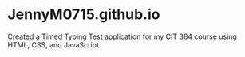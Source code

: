 # JennyM0715.github.io
Created a Timed Typing Test application for my CIT 384 course using HTML, CSS, and JavaScript.
